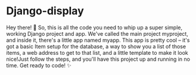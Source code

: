 # Django-display
Hey there! 👋 So, this is all the code you need to whip up a super simple, working Django project and app. We've called the main project myproject, and inside it, there's a little app named myapp. This app is pretty cool – it's got a basic Item setup for the database, a way to show you a list of those items, a web address to get to that list, and a little template to make it look nice!Just follow the steps, and you'll have this project up and running in no time. Get ready to code! ✨